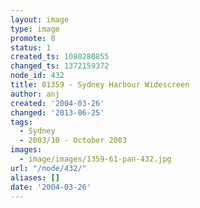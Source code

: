 ```yaml
---
layout: image
type: image
promote: 0
status: 1
created_ts: 1080280855
changed_ts: 1372159372
node_id: 432
title: 01359 - Sydney Harbour Widescreen
author: anj
created: '2004-03-26'
changed: '2013-06-25'
tags:
  - Sydney
  - 2003/10 - October 2003
images:
  - image/images/1359-61-pan-432.jpg
url: "/node/432/"
aliases: []
date: '2004-03-26'
---
```


